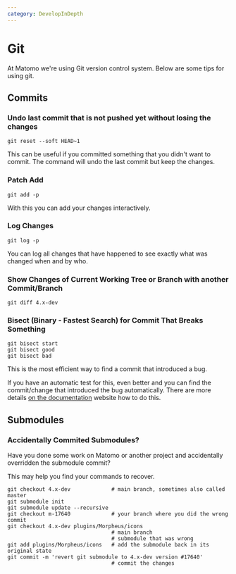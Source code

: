 ```yaml
---
category: DevelopInDepth
---
```

# Git

At Matomo we're using Git version control system. Below are some tips for using git.

## Commits

### Undo last commit that is not pushed yet without losing the changes

```git reset --soft HEAD~1```

This can be useful if you committed something that you didn't want to commit. The command will undo the last commit but keep the changes.

### Patch Add

```git add -p```

With this you can add your changes interactively.

### Log Changes

```git log -p```

You can log all changes that have happened to see exactly what was changed when and by who.

### Show Changes of Current Working Tree or Branch with another Commit/Branch

```git diff 4.x-dev```

### Bisect (Binary - Fastest Search) for Commit That Breaks Something

```
git bisect start
git bisect good
git bisect bad
```

This is the most efficient way to find a commit that introduced a bug.

If you have an automatic test for this, even better and you can find the commit/change that introduced the bug automatically. There are more details [on the documentation](https://git-scm.com/docs/git-bisect#_bisect_run) website how to do this.

## Submodules

### Accidentally Commited Submodules?

Have you done some work on Matomo or another project and accidentally overridden the submodule commit?

This may help you find your commands to recover.

```
git checkout 4.x-dev             # main branch, sometimes also called master
git submodule init
git submodule update --recursive
git checkout m-17640             # your branch where you did the wrong commit
git checkout 4.x-dev plugins/Morpheus/icons
                                 # main branch
                                 # submodule that was wrong
git add plugins/Morpheus/icons   # add the submodule back in its original state
git commit -m 'revert git submodule to 4.x-dev version #17640'
                                 # commit the changes
```
